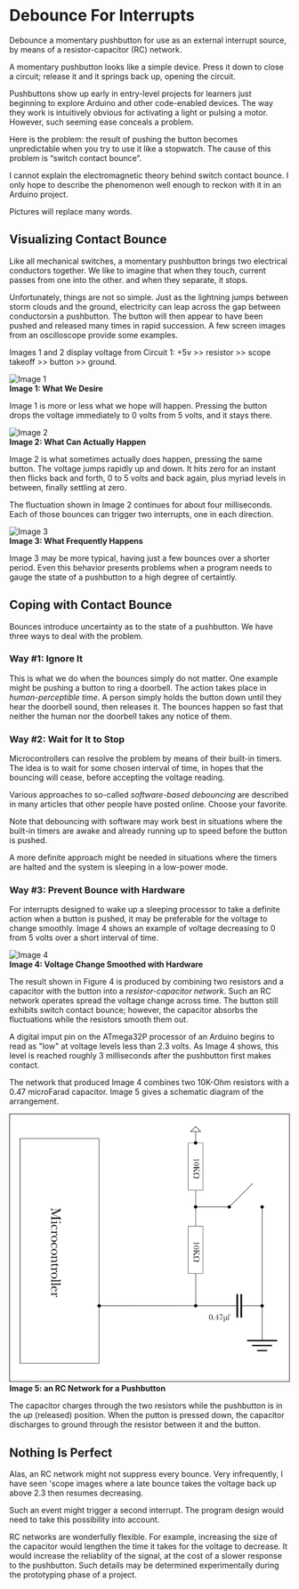 # Debounce For Interrupts
Debounce a momentary pushbutton for use as an external interrupt source, by means of a resistor-capacitor (RC) network.

A momentary pushbutton looks like a simple device. Press it down to close a circuit; release it and it springs back up, opening the circuit. 

Pushbuttons show up early in entry-level projects for learners just beginning to explore Arduino and other code-enabled devices. The way they work is intuitively obvious for activating a light or pulsing a motor. However, such seeming ease conceals a problem.

Here is the problem: the result of pushing the button becomes unpredictable when you try to use it like a stopwatch. The cause of this problem is &ldquo;switch contact bounce&rdquo;.

I cannot explain the electromagnetic theory behind switch contact bounce. I only hope to describe the phenomenon well enough to reckon with it in an Arduino project.

Pictures will replace many words.

## Visualizing Contact Bounce
Like all mechanical switches, a momentary pushbutton brings two electrical conductors together. We like to imagine that when they touch, current passes from one into the other. and when they separate, it stops.

Unfortunately, things are not so simple. Just as the lightning jumps between storm clouds and the ground, electricity can leap across the gap between conductorsin a pushbutton. The button will then appear to have been pushed and released many times in rapid succession. A few screen images from an oscilloscope provide some examples.

Images 1 and 2 display voltage from Circuit 1: +5v >> resistor >> scope takeoff >> button >> ground.

![Image 1](./images/image1.png)<br>
**Image 1: What We Desire**

Image 1 is more or less what we hope will happen. Pressing the button drops the voltage immediately to 0 volts from 5 volts, and it stays there.

![Image 2](./images/image2.png)<br>
**Image 2: What Can Actually Happen**

Image 2 is what sometimes actually does happen, pressing the same button. The voltage jumps rapidly up and down. It hits zero for an instant then flicks back and forth, 0 to 5 volts and back again, plus myriad levels in between, finally settling at zero.

The fluctuation shown in Image 2 continues for about four milliseconds. Each of those bounces can trigger two interrupts, one in each direction.

![Image 3](./images/image3.png)<br>
**Image 3: What Frequently Happens**

Image 3 may be more typical, having just a few bounces over a shorter period. Even this behavior presents problems when a program needs to gauge the state of a pushbutton to a high degree of certaintly. 

## Coping with Contact Bounce
Bounces introduce uncertainty as to the state of a pushbutton. We have three ways to deal with the problem.

### Way #1: Ignore It
This is what we do when the bounces simply do not matter. One example might be pushing a button to ring a doorbell. The action takes place in *human-perceptible time*. A person simply holds the button down until they hear the doorbell sound, then releases it. The bounces happen so fast that neither the human nor the doorbell takes any notice of them.

### Way #2: Wait for It to Stop
Microcontrollers can resolve the problem by means of their built-in timers. The idea is to wait for some chosen interval of time, in hopes that the bouncing will cease, before accepting the voltage reading. 

Various approaches to so-called *software-based debouncing* are described in many articles that other people have posted online. Choose your favorite. 

Note that debouncing with software may work best in situations where the built-in timers are awake and already running up to speed before the button is pushed.

A more definite approach might be needed in situations where the timers are halted and the system is sleeping in a low-power mode.

### Way #3: Prevent Bounce with Hardware
For interrupts designed to wake up a sleeping processor to take a definite action when a button is pushed, it may be preferable for the voltage to change smoothly. Image 4 shows an example of voltage decreasing to 0 from 5 volts over a short interval of time.

![Image 4](./images/image4.png)<br>
**Image 4: Voltage Change Smoothed with Hardware**

The result shown in Figure 4 is produced by combining two resistors and a capacitor with the button into a *resistor-capacitor network*. Such an RC network operates spread the voltage change across time. The button still exhibits switch contact bounce; however, the capacitor absorbs the fluctuations while the resistors smooth them out.

A digital imput pin on the ATmega32P processor of an Arduino begins to read as "low" at voltage levels less than 2.3 volts. As Image 4 shows, this level is reached roughly 3 milliseconds after the pushbutton first makes contact. 

The network that produced Image 4 combines two 10K-Ohm resistors with a 0.47 microFarad capacitor. Image 5 gives a schematic diagram of the arrangement.

![Image 5](./images/image5.png)<br>
**Image 5: an RC Network for a Pushbutton**

The capacitor charges through the two resistors while the pushbutton is in the *up* (released) position. When the putton is pressed down, the capacitor discharges to ground through the resistor between it and the button.  

## Nothing Is Perfect
Alas, an RC network might not suppress every bounce. Very infrequently, I have seen 'scope images where a late bounce takes the voltage back up above 2.3 then resumes decreasing. 

Such an event might trigger a second interrupt. The program design would need to take this possibility into account.

RC networks are wonderfully flexible. For example, increasing the size of the capacitor would lengthen the time it takes for the voltage to decrease. It would increase the reliablity of the signal, at the cost of a slower response to the pushbutton. Such details may be determined experimentally during the prototyping phase of a project. 
